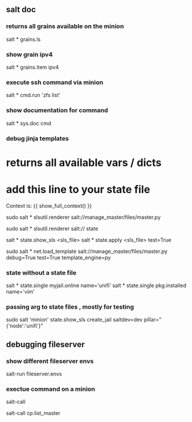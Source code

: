 ## salt doc

### returns all grains available on the minion

salt \* grains.ls

### show grain ipv4

salt \* grains.item ipv4


### execute ssh command via minion

salt \* cmd.run 'zfs list'


### show documentation for command

salt \* sys.doc cmd


### debug jinja templates

# returns all available vars / dicts
# add this line to your state file
Context is: {{ show_full_context() }}


sudo salt \* slsutil.renderer salt://manage_master/files/master.py


sudo salt \* slsutil.renderer  salt:// state


salt \* state.show_sls <sls_file>
salt \* state.apply <sls_file> test=True


sudo salt \* net.load_template salt://manage_master/files/master.py \
debug=True test=True template_engine=py


### state without a state file
salt \* state.single myjail.online name='unifi'
salt \* state.single pkg.installed name='vim'

### passing arg to state files , mostly for testing

sudo salt 'minion' state.show_sls create_jail saltdev=dev pillar="{'node':'unifi'}"


## debugging fileserver
### show different fileserver envs

salt-run fileserver.envs


### exectue command on a minion
salt-call

salt-call cp.list_master



